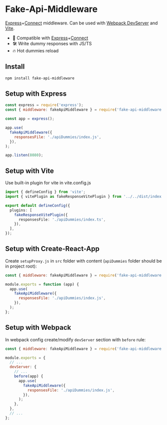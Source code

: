 # Fake-Api-Middleware

[Express](https://github.com/expressjs/express)+[Connect](https://github.com/senchalabs/connect) middleware. Can be used with [Webpack DevServer](https://github.com/webpack/webpack-dev-server) and [Vite](https://github.com/vitejs/vite).

- 🔩 Compatible with [Express](https://github.com/expressjs/express)+[Connect](https://github.com/senchalabs/connect)
- 🛠️ Write dummy responses with JS/TS
- 🔥 Hot dummies reload

## Install

```sh
npm install fake-api-middleware
```



## Setup with Express

```js
const express = require('express');
const { middleware: fakeApiMiddleware } = require('fake-api-middleware');

const app = express();

app.use(
  fakeApiMiddleware({
    responsesFile: './apiDummies/index.js',
  }),
);

app.listen(8080);
```

## Setup with Vite

Use built-in plugin for vite in vite.config.js

```ts
import { defineConfig } from 'vite';
import { vitePlugin as fakeResponseVitePlugin } from '../../dist/index';

export default defineConfig({
  plugins: [
    fakeResponseVitePlugin({
      responsesFile: './apiDummies/index.ts',
    }),
  ],
});
```

## Setup with Create-React-App

Create `setupProxy.js` in `src` folder with content (`apiDummies` folder should be in project root):

```js
const { middleware: fakeApiMiddleware } = require('fake-api-middleware');

module.exports = function (app) {
  app.use(
    fakeApiMiddleware({
      responsesFile: './apiDummies/index.js',
    }),
  );
};
```

## Setup with Webpack

In webpack config create/modify `devServer` section with `before` rule:

```js
const { middleware: fakeApiMiddleware } = require('fake-api-middleware');

module.exports = {
  // ...
  devServer: {
    // ...
    before(app) {
      app.use(
        fakeApiMiddleware({
          responsesFile: './apiDummies/index.js',
        }),
      );
    },
  },
  // ...
};
```
